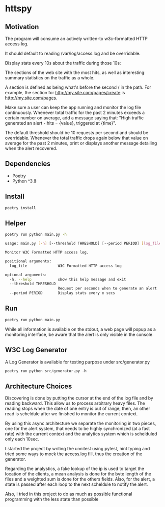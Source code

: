 # httspy

## Motivation

The program will consume an actively written-to w3c-formatted HTTP access log.

It should default to reading /var/log/access.log and be overridable.

Display stats every 10s about the traffic during those 10s:

The sections of the web site with the most hits, as well as interesting summary statistics on the
traffic as a whole.

A section is defined as being what&#39;s before the second / in the path. For example,
the section for http://my.site.com/pages/create is http://my.site.com/pages.

Make sure a user can keep the app running and monitor the log file continuously. Whenever total traffic for the past 2 minutes
exceeds a certain number on average, add a message saying that: &quot;High traffic generated an alert -
hits = {value}, triggered at {time}&quot;.

The default threshold should be 10 requests per second and should
be overridable. Whenever the total traffic drops again below that value on average for the past 2
minutes, print or displays another message detailing when the alert recovered.

## Dependencies

- Poetry
- Python ^3.8

## Install

```sh
poetry install
```

## Helper

```sh
poetry run python main.py -h

usage: main.py [-h] [--threshold THRESHOLD] [--period PERIOD] [log_file]

Monitor W3C Formatted HTTP access log.

positional arguments:
  log_file              W3C Formatted HTTP access log

optional arguments:
  -h, --help            show this help message and exit
  --threshold THRESHOLD
                        Request per seconds when to generate an alert
  --period PERIOD       Display stats every x secs
```

## Run

```sh
poetry run python main.py
```

While all information is available on the stdout, a web page will popup as a monitoring interface, be aware that the alert is only visible in the console.

## W3C Log Generator

A Log Generator is available for testing purpose under src/generator.py

```python
poetry run python src/generator.py -h
```

## Architecture Choices

Discovering is done by putting the cursor at the end of the log file and by reading backward. This allow us to process arbitrary heavy files. The reading stops when the date of one entry is out of range, then, an other read is scheldule after we finished to monitor the current context.

By using this async architecture we separate the monitoring in two pieces, one for the alert system, that needs to be highly synchronized (at a fast rate) with the current context and the analytics system which is schelduled only each 10sec.

I started the project by writing the unnitest using pytest, hint typing and tried some ways to mock the access.log fill, thus the creation of the generator.

Regarding the analystics, a fake lookup of the ip is used to target the location of the clients, a mean analysis is done for the byte length of the files and a weighted sum is done for the others fields. Also, for the alert, a state is passed after each loop to the next scheldule to notify the alert.

Also, I tried in this project to do as much as possible functional programming with the less state than possible
